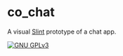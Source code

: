 # co_chat

A visual [Slint](https://slint-ui.com/) prototype of a chat app.

[![GNU GPLv3](https://img.shields.io/badge/license-GPLv3-green.svg)](../../LICENSE-GPL3)